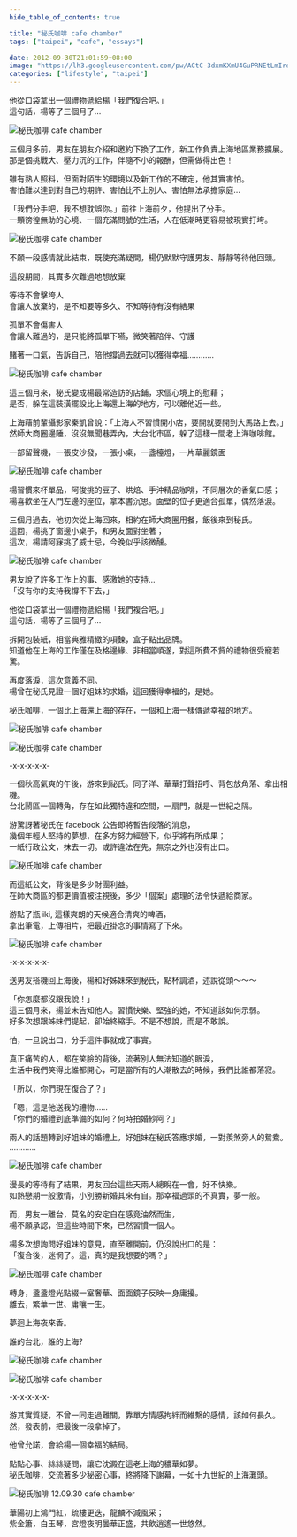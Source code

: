 ```yaml
---
hide_table_of_contents: true

title: "秘氏咖啡 cafe chamber"
tags: ["taipei", "cafe", "essays"]

date: 2012-09-30T21:01:59+08:00
image: "https://lh3.googleusercontent.com/pw/ACtC-3dxmKXmU4GuPRNEtLmIrdNuIOgLKhjIhLKj97wG7-QWMbnNesAGf2Hozm1eKkcWsihceR4KywyJvy8XUOePKu6qRNadNqmeNshokJZOL3aVMOgLogvGmqlLiL3v_1Apv5k7MKy3KaOxegAvWIVcHOtT0Q=w799-h533-no?authuser=0"
categories: ["lifestyle", "taipei"]
---
```


他從口袋拿出一個禮物遞給楊「我們復合吧。」  
這句話，楊等了三個月了…

<!-- more -->

![秘氏咖啡 cafe chamber](https://lh3.googleusercontent.com/pw/ACtC-3ctM9HtD2F8wzFhOfjyORnFEnn-QzHVjVFJfqqAX10u_QUO0IMovtSBY1vDWtGQjQkIR40bPCkqXc_XlSA1inK1AVHVd9gOHYxxU9q0XNQK4dkIVK-XIp2A5X-lC4IAMXeTdfkrbwipJKys2DBVmXpmiQ)

三個月多前，男友在朋友介紹和邀約下換了工作，新工作負責上海地區業務擴展。  
那是個挑戰大、壓力沉的工作，伴隨不小的報酬，但需做得出色！

雖有熟人照料，但面對陌生的環境以及新工作的不確定，他其實害怕。  
害怕難以達到對自己的期許、害怕比不上別人、害怕無法承擔家庭…

「我們分手吧，我不想耽誤你。」前往上海前夕，他提出了分手。  
一顆徬徨無助的心境、一個充滿問號的生活，人在低潮時更容易被現實打垮。

![秘氏咖啡 cafe chamber](https://lh3.googleusercontent.com/pw/ACtC-3dm78lh6v2_k2uT9Ozrnqf5xmN7np3TN00GsQcW1AEbbTE_PTVCyz4o5iU-HH3y2RITkRMennCpNx7cXMMd3oW67tz7bK5kd5WjkfmQljHIvDx5CELoE049ej5lqu0-885BqiySxhSCCXJTxpsrsGgsnQ)

不願一段感情就此結束，既使充滿疑問，楊仍默默守護男友、靜靜等待他回頭。

這段期間，其實多次難過地想放棄

等待不會擊垮人  
會讓人放棄的，是不知要等多久、不知等待有沒有結果

孤單不會傷害人  
會讓人難過的，是只能將孤單下嚥，微笑著陪伴、守護

賭著一口氣，告訴自己，陪他撐過去就可以獲得幸福…………

![秘氏咖啡 cafe chamber](https://lh3.googleusercontent.com/pw/ACtC-3dI1n_70ouJ9dOBnJq4dxC2uERDvMmU1SBDgWj2p55XGCEwROc8d74mF_CTYyHIK1xMo84XB-m7ipYJ-ulEqLB9-a_NSaIHtscD2K9XP0dQBS4kbLVD6j7O9WKMkvaveemAVMuSMLD2-_K6mLm4XbKFdw)

這三個月來，秘氏變成楊最常造訪的店鋪，求個心境上的慰藉；  
是否，躲在這裝潢擺設比上海還上海的地方，可以離他近一些。

上海藉前輩攝影家秦凱曾說：「上海人不習慣開小店，要開就要開到大馬路上去。」  
然師大商圈邊陲，沒沒無聞巷弄內，大台北市區，躲了這樣一間老上海咖啡館。

一部留聲機，一張皮沙發，一張小桌，一盞檯燈，一片華麗鏡面

![秘氏咖啡 cafe chamber](https://lh3.googleusercontent.com/pw/ACtC-3cYx3bLRBSD4HsM-fg0IWU0dM_ywT7NZtATtL3jHcbkBcjHWIsLBFjsEZccIQyp4IlZO9q8sVAwljmgX1JAu-RmF29ExqTQy0yTvdbxfByuMslI5KBqNZg15TrGDZKS5cn3mioNH4ktGJdxiSykqcLBJA)

楊習慣來杯單品，阿俊挑的豆子、烘焙、手沖精品咖啡，不同層次的香氣口感；  
楊喜歡坐在入門左邊的座位，拿本書沉思。面壁的位子更適合孤單，偶然落淚。

三個月過去，他初次從上海回來，相約在師大商圈用餐，飯後來到秘氏。  
這回，楊挑了窗邊小桌子，和男友面對坐著；  
這次，楊請阿寐挑了威士忌，今晚似乎該微醺。

![秘氏咖啡 cafe chamber](https://lh3.googleusercontent.com/pw/ACtC-3fpPoVfxwpa27QzgvaspFC7lFNsb1ppXankL0E03seUIkWjt3oEXqb3-W9NwBQ_2otLE6oAqwhPXrIRUEo8942-_5QzR70lWkVzw7j0BgJi8YBsxip-A4gAWlbt-sRG-AaYg0BSRRX6q40Pj_wKsAu0JQ)

男友說了許多工作上的事、感激她的支持…  
「沒有你的支持我撐不下去，」

他從口袋拿出一個禮物遞給楊「我們複合吧。」  
這句話，楊等了三個月了…

拆開包裝紙，相當典雅精緻的項鍊，盒子點出品牌。  
知道他在上海的工作僅在及格邊緣、非相當順遂，對這所費不貲的禮物很受寵若驚。  

再度落淚，這次意義不同。  
楊曾在秘氏見證一個好姐妹的求婚，這回獲得幸福的，是她。

秘氏咖啡，一個比上海還上海的存在，一個和上海一樣傳遞幸福的地方。

![秘氏咖啡 cafe chamber](https://lh3.googleusercontent.com/pw/ACtC-3cqifBHvvFIrWxIvTT9wNmTdRi43RPSA3ZrRaJpKncM12YwTLbMq595uMtsXwoKsy8-eDWUn3eHZVWmIT7MyfHP_Pcxmb-ux9mUZPYI9OcTQvTmcle7bWZIxxAqqNlBABm9OIp34Qo7tf56ptICGs-ctg)

![秘氏咖啡 cafe chamber](https://lh3.googleusercontent.com/pw/ACtC-3fJSQ8quhGUN3yqhQ1-_rXlDJe-xfvl4jmkvU-JzRuHyzmV2TdeMYKynrLmJ_uebRFcru0AeREfjUYxXuyaJfArv8E4Mmy6JrQ17HZTdXOpueCDZqJkxCFsmvRSO8bF1TegJG_1yMMO6BV6-fX3fGLB9g)

-x-x-x-x-x-

一個秋高氣爽的午後，游來到祕氏。同子洋、華華打聲招呼、背包放角落、拿出相機。  
台北鬧區一個轉角，存在如此獨特違和空間，一扇門，就是一世紀之隔。  

游驚訝著秘氏在 facebook 公告即將暫告段落的消息，  
幾個年輕人堅持的夢想，在多方努力經營下，似乎將有所成果；  
一紙行政公文，抹去一切。或許違法在先，無奈之外也沒有出口。

![秘氏咖啡 cafe chamber](https://lh3.googleusercontent.com/pw/ACtC-3d1ZN3rm8PI1nk-iUBxixCnIvtBWlY4Z6EbUVyhyT-4DZ0rh9TZpn6djPKhUQ3bcPmd4qTvBaovSf6U_PLNKzYAfBaCjhcrv1QZqmDgNNqAEm_ZHveuTPtXXDq2Brgw9TcqJIBmEYeyd5_JyuNDXtqclw)

而這紙公文，背後是多少財團利益。  
在師大商區的都更價值被注視後，多少「個案」處理的法令快遞給商家。

游點了瓶 iki, 這樣爽朗的天候適合清爽的啤酒，  
拿出筆電，上傳相片，把最近掛念的事情寫了下來。

![秘氏咖啡 cafe chamber](https://lh3.googleusercontent.com/pw/ACtC-3dH4-TJ2h_7tC8M1OU6PkTz1xO5WoVkw7j68HInuXbyso9_6OheYrsfgxiWwYzVpHrWos551-yIGWxbOujKESMegk48OsNfpxHwy4sKUUk2B2tvp0tC981jgsEoc6JBwB5XChWS9mt12CLGSfWxvs4Ugg)

-x-x-x-x-x-

送男友搭機回上海後，楊和好姊妹來到秘氏，點杯調酒，述說從頭～～～  

「你怎麼都沒跟我說！」  
這三個月來，揚並未告知他人。習慣快樂、堅強的她，不知道該如何示弱。  
好多次想跟姊妹們提起，卻始終縮手。不是不想說，而是不敢說。

怕，一旦說出口，分手這件事就成了事實。

真正痛苦的人，都在笑臉的背後，流著別人無法知道的眼淚，  
生活中我們笑得比誰都開心，可是當所有的人潮散去的時候，我們比誰都落寂。

「所以，你們現在復合了？」

「嗯，這是他送我的禮物……  
「你們的婚禮到底準備的如何？何時拍婚紗阿？」

兩人的話題轉到好姐妹的婚禮上，好姐妹在秘氏答應求婚，一對羨煞旁人的鴛鴦。
…………

![秘氏咖啡 cafe chamber](https://lh3.googleusercontent.com/pw/ACtC-3dwUHymyi9h88R5KuYPfT5Ysk3dwR8_iSQMXUsHtUjB06zagHTaaro1LC4R1k4doN_1QBQgOnUhJPeqsFaPb7IQab1iE9j7aLAYI5nAhiAh7fogMtUlAZjKYxkoJ1PUXfe3toZw0E7vgomR6JA_YIBTwA)

漫長的等待有了結果，男友回台這些天兩人總睨在一會，好不快樂。  
如熱戀期一般激情，小別勝新婚其來有自。那幸福過頭的不真實，夢一般。

而，男友一離台，莫名的安定自在感竟油然而生，  
楊不願承認，但這些時間下來，已然習慣一個人。

楊多次想詢問好姐妹的意見，直至離開前，仍沒說出口的是：  
「復合後，迷惘了。這，真的是我想要的嗎？」

![秘氏咖啡 cafe chamber](https://lh3.googleusercontent.com/pw/ACtC-3dxmKXmU4GuPRNEtLmIrdNuIOgLKhjIhLKj97wG7-QWMbnNesAGf2Hozm1eKkcWsihceR4KywyJvy8XUOePKu6qRNadNqmeNshokJZOL3aVMOgLogvGmqlLiL3v_1Apv5k7MKy3KaOxegAvWIVcHOtT0Q)

轉身，盞盞燈光點綴一室奢華、面面鏡子反映一身庸擾。  
離去，繁華一世、庸嚷一生。

夢迴上海夜來香。

誰的台北，誰的上海?

![秘氏咖啡 cafe chamber](https://lh3.googleusercontent.com/pw/ACtC-3er_k1JDS9iwYl_Gh7DWjmb7xoz_SI1xTQajrEapMTJWaZ5tRJ_i6S1ky0YnwgQdb4jO6Te9Uxsi7nTDREwhnNgrPqKkoyzECeiX2-UzTQ7b66SMP0wi3P2QUxDHsE_-ijv8gvttkpoeHLv-KsP0O4WQA) 

![秘氏咖啡 cafe chamber](https://lh3.googleusercontent.com/pw/ACtC-3e6BmNPh_mU08GlNm-EuOOogbemd6e6nkWiXOmKKp1eR4jsKCNn_hGla0H5suH8_jLcNxsXvVFVm79iIwk4bfUPZP8H7A0wThgOkgpxkiFqAe5u-L77gnhObu4n3MBT30xfdkp7rFwo3s_skaByO7a0IA)

-x-x-x-x-x-

游其實質疑，不曾一同走過難關，靠單方情感拘絆而維繫的感情，該如何長久。  
然，發表前，把最後一段拿掉了。

他曾允諾，會給楊一個幸福的結局。

點點心事、絲絲疑問，讓它沈澱在這老上海的穠華如夢。  
秘氏咖啡，交流著多少秘密心事，終將降下謝幕，一如十九世紀的上海灘頭。

![秘氏咖啡 12.09.30 cafe chamber](https://lh3.googleusercontent.com/pw/ACtC-3chgDLV-WrfJ6vevr_aQpmTeu01KNJTTNL8OfRnsJcNVeGd4r7c_LXbrcgAB9HnzPALas9VvYBQa0H7NGfEoneAaSyjfI1xT-LUq2sv8f2VenCjHqRmF3uQOLKaNlsJ1BMbj7-vmVW-iXKEHu6-6LoAUA)

華陽初上鴻門紅，疏樓更迭，龍麟不減風采；  
紫金簫，白玉琴，宮燈夜明曇華正盛，共飲逍遙一世悠然。

